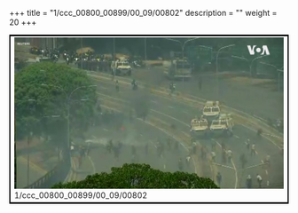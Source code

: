 +++
title = "1/ccc_00800_00899/00_09/00802"
description = ""
weight = 20
+++

<table style="border:2px solid black;max-width:800px;max-height:800px;" 
><tr><td>
<img class="center-fit-jpg"
src="/jpg_/aaa_20190430_NxaOmWaI8sI_00801.jpg">
1/ccc_00800_00899/00_09/00802
</img></td></tr></table>
